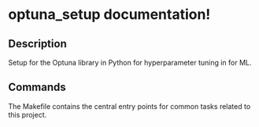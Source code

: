 # optuna_setup documentation!

## Description

Setup for the Optuna library in Python for hyperparameter tuning in for ML.

## Commands

The Makefile contains the central entry points for common tasks related to this project.

